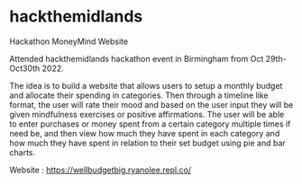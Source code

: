 # hackthemidlands
Hackathon MoneyMind Website

Attended hackthemidlands hackathon event in Birmingham from Oct 29th-Oct30th 2022.

The idea is to build a website that allows users to setup a monthly budget and allocate their spending in categories. Then through a timeline like format, the user will rate their mood and based on the user input they will be given mindfulness exercises or positive affirmations. The user will be able to enter purchases or money spent from a certain category multiple times if need be, and then view how much they have spent in each category and how much they have spent in relation to their set budget using pie and bar charts.

Website : https://wellbudgetbig.ryanolee.repl.co/ 
